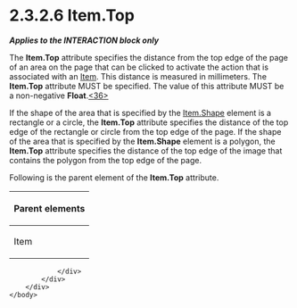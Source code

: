 <html dir="LTR" xmlns:mshelp="http://msdn.microsoft.com/mshelp" xmlns:ddue="http://ddue.schemas.microsoft.com/authoring/2003/5" xmlns:xlink="http://www.w3.org/1999/xlink" xmlns:tool="http://www.microsoft.com/tooltip">
    <head>
        <meta http-equiv="Content-Type" content="text/html; CHARSET=utf-8"></meta>
        <meta name="save" content="history"></meta>
        <title>2.3.2.6 Item.Top</title>
        <xml>
            <mshelp:toctitle title="2.3.2.6 Item.Top"></mshelp:toctitle>
            <mshelp:rltitle title="[MS-RGDI]: Item.Top"></mshelp:rltitle>
            <mshelp:keyword index="A" term="30f32aef-0510-4056-ac67-e8169c0b4a9b"></mshelp:keyword>
            <mshelp:attr name="DCSext.ContentType" value="open specification"></mshelp:attr>
            <mshelp:attr name="AssetID" value="30f32aef-0510-4056-ac67-e8169c0b4a9b"></mshelp:attr>
            <mshelp:attr name="TopicType" value="kbRef"></mshelp:attr>
            <mshelp:attr name="DCSext.Title" value="[MS-RGDI]: Item.Top" />
        </xml>
    </head>
    <body>
        <div id="header">
            <h1 class="heading">2.3.2.6 Item.Top</h1>
        </div>
        <div id="mainSection">
            <div id="mainBody">
                <div id="allHistory" class="saveHistory"></div>
                <div id="sectionSection0" class="section" name="collapseableSection">
                    

<p><b><i>Applies to the INTERACTION block only</i></b></p>

<p>The <b>Item.Top</b> attribute specifies the distance from
the top edge of the page of an area on the page that can be clicked to activate
the action that is associated with an <a href="70b141bd-23dd-432d-8849-d7f35dfcfff4.md">Item</a>. This distance is
measured in millimeters. The <b>Item.Top</b> attribute MUST be specified. The
value of this attribute MUST be a non-negative <b>Float</b>.<a id="Appendix_A_Target_36"></a><a href="5f16d945-e8a0-4cc3-9547-1c8f3e568219.md#Appendix_A_36" aria-label="Product behavior note 36">&lt;36&gt;</a></p>

<p>If the shape of the area that is specified by the <a href="f47703ff-7823-4fcd-827d-225d1a5df412.md">Item.Shape</a> element is a
rectangle or a circle, the <b>Item.Top</b> attribute specifies the distance of
the top edge of the rectangle or circle from the top edge of the page. If the
shape of the area that is specified by the <b>Item.Shape</b> element is a
polygon, the <b>Item.Top</b> attribute specifies the distance of the top edge
of the image that contains the polygon from the top edge of the page.</p>

<p>Following is the parent element of the <b>Item.Top</b>
attribute.</p>

<table>
 <thead>
  <tr>
   <th>
   <p>Parent elements</p>
   </th>
  </tr>
 </thead>
 <tr>
  <td>
  <p>Item</p>
  </td>
 </tr>
</table>

<p> </p>


                </div>
            </div>
        </div>
    </body>
</html>